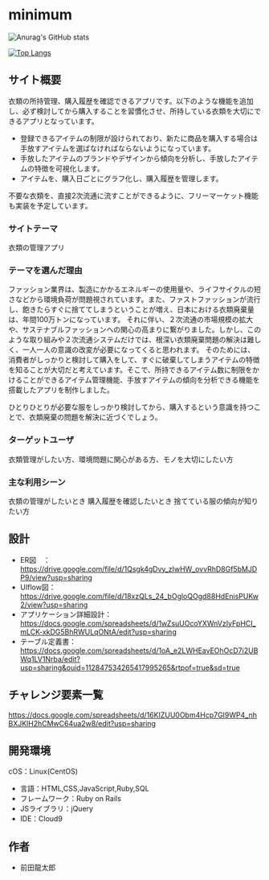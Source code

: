 # minimum

![Anurag's GitHub stats](https://github-readme-stats.vercel.app/api?username=tarooooooo&show_icons=true&theme=radical)

[![Top Langs](https://github-readme-stats.vercel.app/api/top-langs/?username=anuraghazra)](https://github.com/anuraghazra/github-readme-stats)



## サイト概要
衣類の所持管理、購入履歴を確認できるアプリです。以下のような機能を追加し、必ず検討してから購入することを習慣化させ、所持している衣類を大切にできるアプリとなっています。
- 登録できるアイテムの制限が設けられており、新たに商品を購入する場合は手放すアイテムを選ばなければならないようになっています。
- 手放したアイテムのブランドやデザインから傾向を分析し、手放したアイテムの特徴を可視化します。
- アイテムを、購入日ごとにグラフ化し、購入履歴を管理します。

不要な衣類を、直接2次流通に流すことができるように、フリーマーケット機能も実装を予定しています。

### サイトテーマ
衣類の管理アプリ

### テーマを選んだ理由
ファッション業界は、製造にかかるエネルギーの使用量や、ライフサイクルの短さなどから環境負荷が問題視されています。また、ファストファッションが流行し、飽きたらすぐに捨ててしまうということが増え、日本における衣類廃棄量は、年間100万トンになっています。
それに伴い、２次流通の市場規模の拡大や、サステナブルファッションへの関心の高まりに繋がりました。しかし、このような取り組みや２次流通システムだけでは、根深い衣類廃棄問題の解決は難しく、一人一人の意識の改変が必要になってくると思われます。
そのためには、消費者がしっかりと検討して購入をして、すぐに破棄してしまうアイテムの特徴を知ることが大切だと考えています。そこで、所持できるアイテム数に制限をかけることができるアイテム管理機能、手放すアイテムの傾向を分析できる機能を搭載したアプリを制作しました。

ひとりひとりが必要な服をしっかり検討してから、購入するという意識を持つことで、衣類廃棄の問題を解決に近づくでしょう。

### ターゲットユーザ
衣類管理がしたい方、環境問題に関心がある方、モノを大切にしたい方

### 主な利用シーン
衣類の管理がしたいとき
購入履歴を確認したいとき
捨てている服の傾向が知りたい方

## 設計
- ER図　：https://drive.google.com/file/d/1Qsgk4gDvy_zIwHW_ovvRhD8Gf5bMJDP9/view?usp=sharing
- UIflow図：https://drive.google.com/file/d/18xzQLs_24_bOgloQOgd88HdEnisPUKw2/view?usp=sharing
- アプリケーション詳細設計：https://docs.google.com/spreadsheets/d/1wZsuUOcoYXWnVzIyFpHCI_mLCK-xkDG5BhRWULqONtA/edit?usp=sharing
- テーブル定義書：https://docs.google.com/spreadsheets/d/1oA_e2LWHEavEOhOcD7i2UBWq1LV1Nrba/edit?usp=sharing&ouid=112847534265417995265&rtpof=true&sd=true

## チャレンジ要素一覧
https://docs.google.com/spreadsheets/d/16KIZUU0Obm4Hcp7GI9WP4_nhBXJKlH2hCMwC64ua2w8/edit?usp=sharing

## 開発環境
cOS：Linux(CentOS)
- 言語：HTML,CSS,JavaScript,Ruby,SQL
- フレームワーク：Ruby on Rails
- JSライブラリ：jQuery
- IDE：Cloud9

## 作者
- 前田龍太郎
